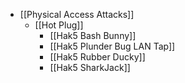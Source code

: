 - [[Physical Access Attacks]]
	- [[Hot Plug]]
		- [[Hak5 Bash Bunny]]
		- [[Hak5 Plunder Bug LAN Tap]]
		- [[Hak5 Rubber Ducky]]
		- [[Hak5 SharkJack]]